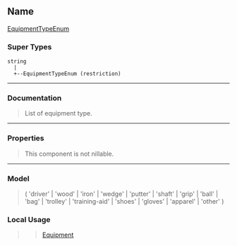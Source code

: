 ## Name ##

[EquipmentTypeEnum](SEquipmentTypeEnum.md)
### Super Types ###
```
string
  |
  +--EquipmentTypeEnum (restriction)
```


---


### Documentation ###


> List of equipment type.


---



### Properties ###

> This component is not nillable.

---


### Model ###

> ( 'driver' | 'wood' | 'iron' | 'wedge' | 'putter' | 'shaft' | 'grip' | 'ball' | 'bag' | 'trolley' | 'training-aid' | 'shoes' | 'gloves' | 'apparel' | 'other' )
### Local Usage ###
> > [Equipment](CEquipment.md)